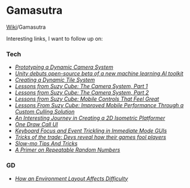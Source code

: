 # Gamasutra
[Wiki](readme.md)/Gamasutra

Interesting links, I want to follow up on:

### Tech

* [_Prototyping a Dynamic Camera System_](https://www.gamasutra.com/blogs/SamanthaStahlke/20170919/305840/Prototyping_a_Dynamic_Camera_System.php)
* [_Unity debuts open-source beta of a new machine learning AI toolkit_](https://www.gamasutra.com/view/news/306061/Unity_debuts_opensource_beta_of_a_new_machine_learning_AI_toolkit.php)
* [_Creating a Dynamic Tile System_](https://www.gamasutra.com/blogs/RyanMiller/20170915/305738/Creating_a_Dynamic_Tile_System.php)
* [_Lessons from Suzy Cube: The Camera System, Part 1_](https://www.gamasutra.com/blogs/LouisNicolasDozois/20170907/305251/Lessons_from_Suzy_Cube_The_Camera_System_Part_1.php)
* [_Lessons from Suzy Cube: The Camera System, Part 2_](https://www.gamasutra.com/blogs/LouisNicolasDozois/20170908/305311/Lessons_from_Suzy_Cube_The_Camera_System_Part_2.php)
* [_Lessons from Suzy Cube: Mobile Controls That Feel Great_](https://www.gamasutra.com/blogs/LouisNicolasDozois/20170831/304790/Lessons_from_Suzy_Cube_Mobile_Controls_That_Feel_Great.php)
* [_Lessons From Suzy Cube: Improved Mobile Performance Through a Custom Culling Solution_](https://www.gamasutra.com/blogs/LouisNicolasDozois/20170901/304941/Lessons_From_Suzy_Cube_Improved_Mobile_Performance_Through_a_Custom_Culling_Solution.php)
* [_An Interesting Journey in Creating a 2D Isometric Platformer_](https://www.gamasutra.com/blogs/SvenDuval/20170919/305894/An_Interesting_Journey_in_Creating_a_2D_Isometric_Platformer.php)
* [_One Draw Call UI_](https://www.gamasutra.com/blogs/NiklasGray/20170719/301963/One_Draw_Call_UI.php)
* [_Keyboard Focus and Event Trickling in Immediate Mode GUIs_](https://www.gamasutra.com/blogs/NiklasGray/20170926/306444/Keyboard_Focus_and_Event_Trickling_in_Immediate_Mode_GUIs.php)
* [_Tricks of the trade: Devs reveal how their games fool players_](https://www.gamasutra.com/view/news/305018/Tricks_of_the_trade_Devs_reveal_how_their_games_fool_players.php)
* [_Slow-mo Tips And Tricks_](https://www.gamasutra.com/blogs/MeganFox/20171109/309281/Slowmo_Tips_And_Tricks.php?elq_mid=81465&elq_cid=22858773&elqTrackId=4fc04eff44bb490e94b79ac940c7ac83&elq=74662d1247544282b926253a86dbc8ca&elqaid=81465&elqat=1&elqCampaignId=28697)
* [_A Primer on Repeatable Random Numbers_](https://www.gamasutra.com/blogs/RuneSkovboJohansen/20150105/233505/A_Primer_on_Repeatable_Random_Numbers.php)

### GD

* [_How an Environment Layout Affects Difficulty_](https://www.gamasutra.com/blogs/PeteEllis/20161206/287014/How_an_Environment_Layout_Affects_Difficulty.php)
